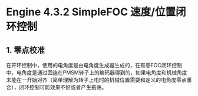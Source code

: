 # Engine 4.3.2 SimpleFOC 速度/位置闭环控制

## 1. 零点校准

在开环控制中，使用的电角度是由电角度生成器生成的，在有感FOC闭环控制中，电角度是通过固连在PMSM转子上的编码器得到的，如果电角度和机械角度未能在一开始对齐（简单理解为转子上电时的机械位置需要和定义的电角度零点重合），闭环控制可能效果不好或者产生振荡。

